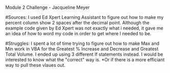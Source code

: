 Module 2 Challenge - Jacqueline Meyer

#Sources:
I used Ed Xpert Learning Assistant to figure out how to make my percent column show 2 spaces after the decimal point.
  Although the example code given by Ed Xpert was not exactly what i needed, it gave me an idea of how to word my code in order to get where I needed to be. 

#Struggles:
I spent a lot of time trying to figure out how to make Max and Min work in VBA for the Greatest % Increase and Decrease and Greatest Total Volume.
  I ended up using 3 different If statements instead.
  I would be interested to know what the "correct" way is.
    *Or if there is a more efficiant way to pull these vlaues out.
